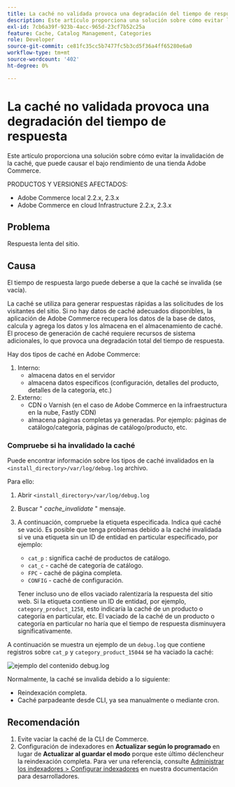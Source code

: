 ```yaml
---
title: La caché no validada provoca una degradación del tiempo de respuesta
description: Este artículo proporciona una solución sobre cómo evitar la invalidación de la caché, que puede causar el bajo rendimiento de una tienda Adobe Commerce.
exl-id: 7cb6a39f-923b-4acc-965d-23cf7b52c25a
feature: Cache, Catalog Management, Categories
role: Developer
source-git-commit: ce81fc35cc5b7477fc5b3cd5f36a4ff65280e6a0
workflow-type: tm+mt
source-wordcount: '402'
ht-degree: 0%

---
```


# La caché no validada provoca una degradación del tiempo de respuesta

Este artículo proporciona una solución sobre cómo evitar la invalidación de la caché, que puede causar el bajo rendimiento de una tienda Adobe Commerce.

PRODUCTOS Y VERSIONES AFECTADOS:

* Adobe Commerce local 2.2.x, 2.3.x
* Adobe Commerce en cloud Infrastructure 2.2.x, 2.3.x

## Problema

Respuesta lenta del sitio.

## Causa

El tiempo de respuesta largo puede deberse a que la caché se invalida (se vacía).

La caché se utiliza para generar respuestas rápidas a las solicitudes de los visitantes del sitio. Si no hay datos de caché adecuados disponibles, la aplicación de Adobe Commerce recupera los datos de la base de datos, calcula y agrega los datos y los almacena en el almacenamiento de caché. El proceso de generación de caché requiere recursos de sistema adicionales, lo que provoca una degradación total del tiempo de respuesta.

Hay dos tipos de caché en Adobe Commerce:

1. Interno:
   * almacena datos en el servidor
   * almacena datos específicos (configuración, detalles del producto, detalles de la categoría, etc.)
1. Externo:
   * CDN o Varnish (en el caso de Adobe Commerce en la infraestructura en la nube, Fastly CDN)
   * almacena páginas completas ya generadas. Por ejemplo: páginas de catálogo/categoría, páginas de catálogo/producto, etc.

### Compruebe si ha invalidado la caché

Puede encontrar información sobre los tipos de caché invalidados en la `<install_directory>/var/log/debug.log` archivo.

Para ello:

1. Abrir `<install_directory>/var/log/debug.log`
1. Buscar &quot; *cache\_invalidate* &quot; mensaje.
1. A continuación, compruebe la etiqueta especificada. Indica qué caché se vació. Es posible que tenga problemas debido a la caché invalidada si ve una etiqueta sin un ID de entidad en particular especificado, por ejemplo:
   * `cat_p` : significa caché de productos de catálogo.
   * `cat_c` - caché de categoría de catálogo.
   * `FPC` - caché de página completa.
   * `CONFIG` - caché de configuración.

   Tener incluso uno de ellos vaciado ralentizaría la respuesta del sitio web. Si la etiqueta contiene un ID de entidad, por ejemplo, `category_product_1258`, esto indicaría la caché de un producto o categoría en particular, etc. El vaciado de la caché de un producto o categoría en particular no haría que el tiempo de respuesta disminuyera significativamente.

A continuación se muestra un ejemplo de un `debug.log` que contiene registros sobre `cat_p` y `category_product_15044` se ha vaciado la caché:

![ejemplo del contenido debug.log](assets/debug_log_sample.png)

Normalmente, la caché se invalida debido a lo siguiente:

* Reindexación completa.
* Caché parpadeante desde CLI, ya sea manualmente o mediante cron.

## Recomendación

1. Evite vaciar la caché de la CLI de Commerce.
1. Configuración de indexadores en **Actualizar según lo programado** en lugar de **Actualizar al guardar el modo** porque este último déclencheur la reindexación completa. Para ver una referencia, consulte [Administrar los indexadores > Configurar indexadores](https://devdocs.magento.com/guides/v2.3/config-guide/cli/config-cli-subcommands-index.html#configure-indexers) en nuestra documentación para desarrolladores.
